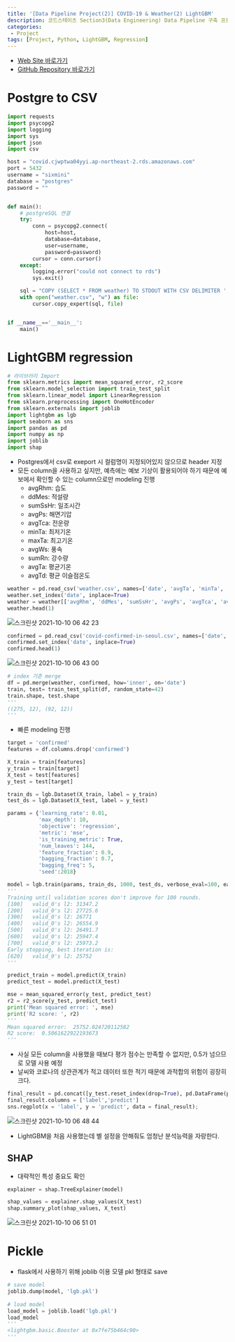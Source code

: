 ```yaml
---
title: '[Data Pipeline Project(2)] COVID-19 & Weather(2) LightGBM'
description: 코드스테이츠 Section3(Data Engineering) Data Pipeline 구축 프로젝트 LightGBM 회귀 예측 모델링
categories:
 - Project
tags: [Project, Python, LightGBM, Regression]
---
```


- [Web Site 바로가기](https://cother.herokuapp.com/)
- [GitHub Repository 바로가기](https://github.com/6mini/CO-THER-19)

# Postgre to CSV

```py
import requests
import psycopg2
import logging
import sys
import json
import csv

host = "covid.cjwptwa04yyi.ap-northeast-2.rds.amazonaws.com"
port = 5432
username = "sixmini"
database = "postgres"
password = ""


def main():
    # postgreSQL 연결
    try:
        conn = psycopg2.connect(
            host=host,
            database=database,
            user=username,
            password=password)
        cursor = conn.cursor()
    except:
        logging.error("could not connect to rds")
        sys.exit()

    sql = "COPY (SELECT * FROM weather) TO STDOUT WITH CSV DELIMITER ','"
    with open("weather.csv", "w") as file:
        cursor.copy_expert(sql, file)


if __name__=='__main__':
    main()

```

# LightGBM regression

```py
# 라이브러리 Import
from sklearn.metrics import mean_squared_error, r2_score
from sklearn.model_selection import train_test_split
from sklearn.linear_model import LinearRegression
from sklearn.preprocessing import OneHotEncoder
from sklearn.externals import joblib
import lightgbm as lgb
import seaborn as sns
import pandas as pd
import numpy as np
import joblib
import shap
```

- Postgres에서 csv로 exeport 시 컬럼명이 지정되어있지 않으므로 header 지정
- 모든 column을 사용하고 싶지만, 예측에는 예보 기상이 활용되어야 하기 때문에 예보에서 확인할 수 있는 column으로만 modeling 진행
    - avgRhm: 습도
    - ddMes: 적설량
    - sumSsHr: 일조시간
    - avgPs: 해면기압
    - avgTca: 전운량
    - minTa: 최저기온
    - maxTa: 최고기온
    - avgWs: 풍속
    - sumRn: 강수량
    - avgTa: 평균기온
    - avgTd: 평균 이슬점온도


```py
weather = pd.read_csv('weather.csv', names=['date', 'avgTa', 'minTa', 'minTaHrmt', 'maxTa', 'maxTaHrmt', 'mi10MaxRn', 'mi10MaxRnHrmt', 'hr1MaxRn', 'hr1MaxRnHrmt', 'sumRnDur', 'sumRn', 'maxInsWs', 'maxInsWsWd', 'maxInsWsHrmt', 'maxWs', 'maxWsWd', 'maxWsHrmt', 'avgWs', 'hr24SumRws', 'maxWd', 'avgTd', 'minRhm', 'minRhmHrmt', 'avgRhm', 'avgPv', 'avgPa', 'maxPs', 'maxPsHrmt', 'minPs', 'minPsHrmt', 'avgPs', 'ssDur', 'sumSsHr', 'hr1MaxIcsrHrmt', 'hr1MaxIcsr', 'sumGsr', 'ddMefs', 'ddMefsHrmt', 'ddMes', 'ddMesHrmt', 'sumDpthFhsc', 'avgTca', 'avgLmac', 'avgTs', 'minTg', 'avgCm5Te', 'avgCm10Te', 'avgCm20Te', 'avgCm30Te', 'avgM05Te', 'avgM10Te', 'avgM15Te', 'avgM30Te', 'avgM50Te', 'sumLrgEv', 'sumSmlEv', 'n99Rn', 'iscs', 'sumFogDur'])
weather.set_index('date', inplace=True)
weather = weather[['avgRhm', 'ddMes', 'sumSsHr', 'avgPs', 'avgTca', 'avgTd', 'minTa', 'maxTa', 'avgWs', 'sumRn', 'avgTa']]
weather.head(1)
```

![스크린샷 2021-10-10 06 42 23](https://user-images.githubusercontent.com/79494088/136674383-6e3192bb-af63-4e35-8367-41368415be80.png)

```py
confirmed = pd.read_csv('covid-confirmed-in-seoul.csv', names=['date', 'confirmed'])
confirmed.set_index('date', inplace=True)
confirmed.head(1)
```

![스크린샷 2021-10-10 06 43 00](https://user-images.githubusercontent.com/79494088/136674398-c2527dd2-9434-4cbc-b05a-197abe04085c.png)

```py
# index 기준 merge
df = pd.merge(weather, confirmed, how='inner', on='date')
train, test= train_test_split(df, random_state=42)
train.shape, test.shape
'''
((275, 12), (92, 12))
'''
```

- 빠른 modeling 진행

```py
target = 'confirmed' 
features = df.columns.drop('confirmed')

X_train = train[features]
y_train = train[target]
X_test = test[features]
y_test = test[target]

train_ds = lgb.Dataset(X_train, label = y_train) 
test_ds = lgb.Dataset(X_test, label = y_test)

params = {'learning_rate': 0.01, 
          'max_depth': 10,
          'objective': 'regression', 
          'metric': 'mse', 
          'is_training_metric': True, 
          'num_leaves': 144, 
          'feature_fraction': 0.9, 
          'bagging_fraction': 0.7, 
          'bagging_freq': 5, 
          'seed':2018}

model = lgb.train(params, train_ds, 1000, test_ds, verbose_eval=100, early_stopping_rounds=100)
'''
Training until validation scores don't improve for 100 rounds.
[100]	valid_0's l2: 31347.2
[200]	valid_0's l2: 27725.6
[300]	valid_0's l2: 26771
[400]	valid_0's l2: 26554.9
[500]	valid_0's l2: 26491.7
[600]	valid_0's l2: 25947.4
[700]	valid_0's l2: 25973.2
Early stopping, best iteration is:
[620]	valid_0's l2: 25752
'''
```

```py
predict_train = model.predict(X_train)
predict_test = model.predict(X_test)

mse = mean_squared_error(y_test, predict_test)
r2 = r2_score(y_test, predict_test)
print('Mean squared error: ', mse)
print('R2 score: ', r2)
'''
Mean squared error:  25752.024720112582
R2 score:  0.5061622922193673
'''
```

- 사실 모든 column을 사용했을 때보다 평가 점수는 만족할 수 없지만, 0.5가 넘으므로 모델 사용 예정
- 날씨와 코로나의 상관관계가 적고 데이터 또한 적기 때문에 과적합의 위험이 굉장히 크다.

```py
final_result = pd.concat([y_test.reset_index(drop=True), pd.DataFrame(predict_test)], axis = 1)
final_result.columns = ['label','predict']
sns.regplot(x = 'label', y = 'predict', data = final_result);
```

![스크린샷 2021-10-10 06 48 44](https://user-images.githubusercontent.com/79494088/136674497-4233cd4e-7746-43ee-b0a5-1f6ad38d7fb5.png)

- LightGBM을 처음 사용했는데 별 설정을 안해줘도 엄청난 분석능력을 자랑한다.

## SHAP
- 대략적인 특성 중요도 확인

```py
explainer = shap.TreeExplainer(model)

shap_values = explainer.shap_values(X_test)
shap.summary_plot(shap_values, X_test)
```

![스크린샷 2021-10-10 06 51 01](https://user-images.githubusercontent.com/79494088/136674538-1bdb44c1-aa02-44d5-b131-9a74f0cc683e.png)

# Pickle
- flask에서 사용하기 위해 joblib 이용 모델 pkl 형태로 save

```py
# save model
joblib.dump(model, 'lgb.pkl')
 
# load model
load_model = joblib.load('lgb.pkl')
load_model
'''
<lightgbm.basic.Booster at 0x7fe75b464c90>
'''
```